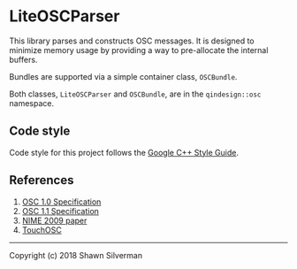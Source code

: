 # LiteOSCParser

This library parses and constructs OSC messages. It is designed to minimize
memory usage by providing a way to pre-allocate the internal buffers.

Bundles are supported via a simple container class, `OSCBundle`.

Both classes, `LiteOSCParser` and `OSCBundle`, are in the `qindesign::osc`
namespace.

## Code style

Code style for this project follows the
[Google C++ Style Guide](https://google.github.io/styleguide/cppguide.html).

## References

1. [OSC 1.0 Specification](http://opensoundcontrol.org/spec-1_0)
2. [OSC 1.1 Specification](http://opensoundcontrol.org/spec-1_1)
3. [NIME 2009 paper](https://hangar.org/webnou/wp-content/uploads/2012/01/Nime09OSCfinal.pdf)
4. [TouchOSC](https://hexler.net/docs/touchosc)

---

Copyright (c) 2018 Shawn Silverman
